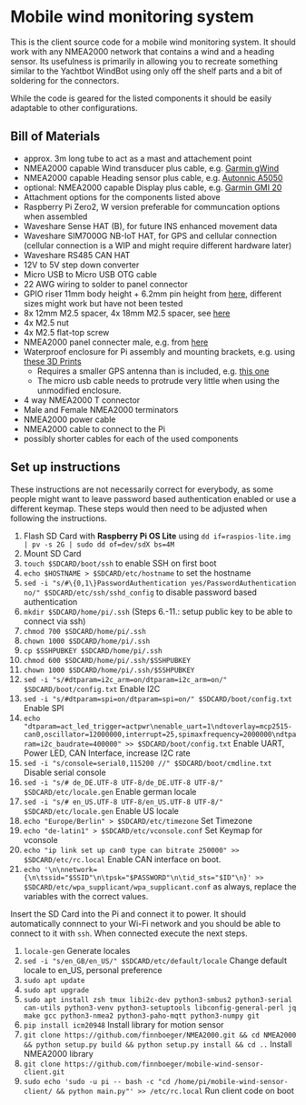 # Mobile wind monitoring system

This is the client source code for a mobile wind monitoring system. It should work with any NMEA2000 network that contains a wind and a heading sensor.
Its usefulness is primarily in allowing you to recreate something similar to the Yachtbot WindBot using only off the shelf parts and a bit of soldering for the connectors.

While the code is geared for the listed components it should be easily adaptable to other configurations.

## Bill of Materials
- approx. 3m long tube to act as a mast and attachement point
- NMEA2000 capable Wind transducer plus cable, e.g. [Garmin gWind](https://www.garmin.com/de-BE/p/144124)
- NMEA2000 capable Heading sensor plus cable, e.g. [Autonnic A5050](https://www.autonnic.com/product-page/compass-sensor-nmea2000)
- optional: NMEA2000 capable Display plus cable, e.g. [Garmin GMI 20](https://www.garmin.com/de-DE/p/126694)
- Attachment options for the components listed above
- Raspberry Pi Zero2, W version preferable for communcation options when assembled
- Waveshare Sense HAT (B), for future INS enhanced movement data
- Waveshare SIM7000G NB-IoT HAT, for GPS and cellular connection (cellular connection is a WIP and might require different hardware later)
- Waveshare RS485 CAN HAT
- 12V to 5V step down converter
- Micro USB to Micro USB OTG cable
- 22 AWG wiring to solder to panel connector
- GPIO riser 11mm body height + 6.2mm pin height from [here](https://www.berrybase.de/40-pin-gpio-stacking-header-fuer-raspberry-pi-farbig-kodiert-6-2mm), different sizes might work but have not been tested
- 8x 12mm M2.5 spacer, 4x 18mm M2.5 spacer, see [here](https://www.berrybase.de/abstandshuelse-metall-mit-gewinde-innen/aussen-m2-5)
- 4x M2.5 nut
- 4x M2.5 flat-top screw
- NMEA2000 panel connecter male, e.g. from [here](https://shop.hatlabs.fi/products/nmea-2000-panel-connector-male)
- Waterproof enclosure for Pi assembly and mounting brackets, e.g. using [these 3D Prints]()
  - Requires a smaller GPS antenna than is included, e.g. [this one](https://www.amazon.de/gp/product/B07MHGPT8L)
  - The micro usb cable needs to protrude very little when using the unmodified enclosure.
- 4 way NMEA2000 T connector
- Male and Female NMEA2000 terminators
- NMEA2000 power cable
- NMEA2000 cable to connect to the Pi
- possibly shorter cables for each of the used components

## Set up instructions
These instructions are not necessarily correct for everybody, as some people might want to leave password based authentication enabled or use a different keymap. These steps would then need to be adjusted when following the instructions.

1. Flash SD Card with ****Raspberry Pi OS Lite**** using `dd if=raspios-lite.img | pv -s 2G | sudo dd of=dev/sdX bs=4M`
2. Mount SD Card
3. `touch $SDCARD/boot/ssh`  to enable SSH on first boot
4. `echo $HOSTNAME > $SDCARD/etc/hostname` to set the hostname
5. `sed -i "s/#\{0,1\}PasswordAuthentication yes/PasswordAuthentication no/" $SDCARD/etc/ssh/sshd_config` to disable password based authentication
6. `mkdir $SDCARD/home/pi/.ssh` (Steps 6.-11.: setup public key to be able to connect via ssh)
7. `chmod 700 $SDCARD/home/pi/.ssh`
8. `chown 1000 $SDCARD/home/pi/.ssh`
9. `cp $SSHPUBKEY $SDCARD/home/pi/.ssh`
10. `chmod 600 $SDCARD/home/pi/.ssh/$SSHPUBKEY`
11. `chown 1000 $SDCARD/home/pi/.ssh/$SSHPUBKEY`
12. `sed -i "s/#dtparam=i2c_arm=on/dtparam=i2c_arm=on/" $SDCARD/boot/config.txt` Enable I2C
13. `sed -i "s/#dtparam=spi=on/dtparam=spi=on/" $SDCARD/boot/config.txt` Enable SPI
14. `echo "dtparam=act_led_trigger=actpwr\nenable_uart=1\ndtoverlay=mcp2515-can0,oscillator=12000000,interrupt=25,spimaxfrequency=2000000\ndtparam=i2c_baudrate=400000" >> $SDCARD/boot/config.txt` Enable UART, Power LED, CAN Interface, increase I2C rate
15. `sed -i "s/console=serial0,115200 //" $SDCARD/boot/cmdline.txt` Disable serial console
16. `sed -i "s/# de_DE.UTF-8 UTF-8/de_DE.UTF-8 UTF-8/" $SDCARD/etc/locale.gen` Enable german locale
17. `sed -i "s/# en_US.UTF-8 UTF-8/en_US.UTF-8 UTF-8/" $SDCARD/etc/locale.gen` Enable US locale
18. `echo "Europe/Berlin" > $SDCARD/etc/timezone` Set Timezone
19. `echo "de-latin1" > $SDCARD/etc/vconsole.conf` Set Keymap for vconsole
20. `echo "ip link set up can0 type can bitrate 250000" >> $SDCARD/etc/rc.local` Enable CAN interface on boot.
21. `echo '\n\nnetwork={\n\tssid="$SSID"\n\tpsk="$PASSWORD"\n\tid_sts="$ID"\n}' >> $SDCARD/etc/wpa_supplicant/wpa_supplicant.conf` as always, replace the variables with the correct values.

Insert the SD Card into the Pi and connect it to power. It should automatically connnect to your Wi-Fi network and you should be able to connect to it with `ssh`. When connected execute the next steps.
1. `locale-gen` Generate locales
2. `sed -i "s/en_GB/en_US/" $SDCARD/etc/default/locale` Change default locale to en_US, personal preference
3. `sudo apt update`
4. `sudo apt upgrade`
5. `sudo apt install zsh tmux libi2c-dev python3-smbus2 python3-serial can-utils python3-venv python3-setuptools libconfig-general-perl jq make gcc python3-nmea2 python3-paho-mqtt python3-numpy git`
6. `pip install icm20948` Install library for motion sensor
7. `git clone https://github.com/finnboeger/NMEA2000.git && cd NMEA2000 && python setup.py build && python setup.py install && cd ..` Install NMEA2000 library
8. `git clone https://github.com/finnboeger/mobile-wind-sensor-client.git`
9. `sudo echo 'sudo -u pi -- bash -c "cd /home/pi/mobile-wind-sensor-client/ && python main.py"' >> /etc/rc.local` Run client code on boot
